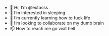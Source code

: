 - 👋 Hi, I’m @extasss
- 👀 I’m interested in sleeping
- 🌱 I’m currently learning how to fuck life
- 💞️ I’m looking to collaborate on my dumb brain
- 📫 How to reach me go visit hell

<!---
extasss/extasss is a ✨ special ✨ repository because its `README.md` (this file) appears on your GitHub profile.
You can click the Preview link to take a look at your changes.
--->
